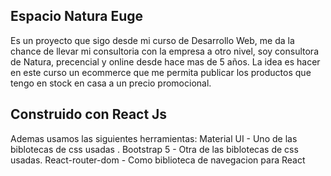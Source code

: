 ## Espacio Natura Euge
Es un proyecto que sigo desde mi curso de Desarrollo Web, me da la chance de llevar mi consultoria con la empresa a otro nivel, soy consultora de Natura, precencial y online desde hace mas de 5 años. La idea es hacer en este curso un ecommerce que me permita publicar los productos que tengo en stock en casa a un precio promocional.

## Construido con React Js
Ademas usamos las siguientes herramientas:
Material UI - Uno de las biblotecas de css usadas .
Bootstrap 5 - Otra de las biblotecas de css usadas.
React-router-dom - Como biblioteca de navegacion para React